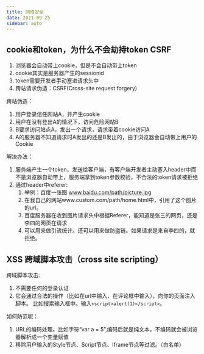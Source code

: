 ```yaml
---
title: 网络安全
date: 2021-09-25
sidebar: auto
---
```

## cookie和token，为什么不会劫持token CSRF
1. 浏览器会自动带上cookie，但是不会自动带上token
2. cookie其实是服务器产生的sessionid
3. token需要开发者手动塞进请求头中
4. 跨站请求伪造：CSRF(Cross-site request forgery)

跨站伪造：
1. 用户登录信任网站A，并产生cookie
2. 用户在没有登出A的情况下，访问危险网站B
3. B要求访问站点A，发出一个请求，请求带着cookie访问A
4. A的服务器不知道请求时A发出的还是B发出的，由于浏览器会自动带上用户的Cookie

解决办法：
1. 服务端产生一个token，发送给客户端，有客户端开发者主动塞入header中而不是浏览器自动带上，服务端拿到token参数校验，不合法的token请求被拒绝
2. 通过header中referer:
   1. 举例：百度一张图 www.baidu.com/path/picture.jpg
   2. 在我自己的网站www.custom.com/path/home.html中，引用了这个图片的url。
   3. 百度服务器在收到图片请求头中根据Referer，能知道是张三的网页，还是李四的网页在请求
   4. 可以用来做引流统计。还可以用来做防盗链。如果请求是来自李四的，就拒绝。

## XSS 跨域脚本攻击（cross site scripting）
跨域脚本攻击:
1. 不需要任何的登录认证
2. 它会通过合法的操作（比如在url中输入、在评论框中输入），向你的页面注入脚本。
比如搜索输入框中。输入`<script>alert(1)</script>`。

如何防范呢：
1. URL的编码处理。比如字符“var a = 5”,编码后就是纯文本，不编码就会被浏览器解析成一个变量赋值
2. 移除用户输入的Style节点、Script节点、Iframe节点等过滤。（白名单）